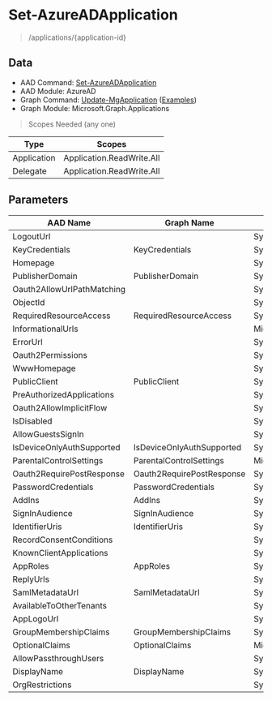 # Set-AzureADApplication

> /applications/{application-id}

## Data

+ AAD Command: [Set-AzureADApplication](https://docs.microsoft.com/en-us/powershell/module/AzureAD/Set-AzureADApplication)
+ AAD Module: AzureAD
+ Graph Command: [Update-MgApplication](https://docs.microsoft.com/en-us/powershell/module/Microsoft.Graph.Applications/Update-MgApplication) ([Examples](https://github.com/orgs/msgraph/discussions?discussions_q=Update-MgApplication))
+ Graph Module: Microsoft.Graph.Applications

> Scopes Needed (any one)

|Type|Scopes|
|---|---|
|Application|Application.ReadWrite.All|
|Delegate|Application.ReadWrite.All|

## Parameters

|AAD Name|Graph Name|AAD Type|Graph Type|Infos|
|---|---|---|---|---|
|LogoutUrl||System.String|||
|KeyCredentials|KeyCredentials|System.Collections.Generic.List/Microsoft.Open.AzureAD.Model.KeyCredential|Microsoft.Graph.PowerShell.Models.IMicrosoftGraphKeyCredential[]||
|Homepage||System.String|||
|PublisherDomain|PublisherDomain|System.String|System.String||
|Oauth2AllowUrlPathMatching||System.Nullable/System.Boolean|||
|ObjectId||System.String|||
|RequiredResourceAccess|RequiredResourceAccess|System.Collections.Generic.List/Microsoft.Open.AzureAD.Model.RequiredResourceAccess|Microsoft.Graph.PowerShell.Models.IMicrosoftGraphRequiredResourceAccess[]||
|InformationalUrls||Microsoft.Open.AzureAD.Model.InformationalUrl|||
|ErrorUrl||System.String|||
|Oauth2Permissions||System.Collections.Generic.List/Microsoft.Open.AzureAD.Model.OAuth2Permission|||
|WwwHomepage||System.String|||
|PublicClient|PublicClient|System.Nullable/System.Boolean|Microsoft.Graph.PowerShell.Models.IMicrosoftGraphPublicClientApplication||
|PreAuthorizedApplications||System.Collections.Generic.List/Microsoft.Open.AzureAD.Model.PreAuthorizedApplication|||
|Oauth2AllowImplicitFlow||System.Nullable/System.Boolean|||
|IsDisabled||System.Nullable/System.Boolean|||
|AllowGuestsSignIn||System.Nullable/System.Boolean|||
|IsDeviceOnlyAuthSupported|IsDeviceOnlyAuthSupported|System.Nullable/System.Boolean|System.Management.Automation.SwitchParameter||
|ParentalControlSettings|ParentalControlSettings|Microsoft.Open.AzureAD.Model.ParentalControlSettings|Microsoft.Graph.PowerShell.Models.IMicrosoftGraphParentalControlSettings||
|Oauth2RequirePostResponse|Oauth2RequirePostResponse|System.Nullable/System.Boolean|System.Management.Automation.SwitchParameter||
|PasswordCredentials|PasswordCredentials|System.Collections.Generic.List/Microsoft.Open.AzureAD.Model.PasswordCredential|Microsoft.Graph.PowerShell.Models.IMicrosoftGraphPasswordCredential[]||
|AddIns|AddIns|System.Collections.Generic.List/Microsoft.Open.AzureAD.Model.AddIn|Microsoft.Graph.PowerShell.Models.IMicrosoftGraphAddIn[]||
|SignInAudience|SignInAudience|System.String|System.String||
|IdentifierUris|IdentifierUris|System.Collections.Generic.List/System.String|System.String[]||
|RecordConsentConditions||System.String|||
|KnownClientApplications||System.Collections.Generic.List/System.String|||
|AppRoles|AppRoles|System.Collections.Generic.List/Microsoft.Open.AzureAD.Model.AppRole|Microsoft.Graph.PowerShell.Models.IMicrosoftGraphAppRole[]||
|ReplyUrls||System.Collections.Generic.List/System.String|||
|SamlMetadataUrl|SamlMetadataUrl|System.String|System.String||
|AvailableToOtherTenants||System.Nullable/System.Boolean|||
|AppLogoUrl||System.String|||
|GroupMembershipClaims|GroupMembershipClaims|System.String|System.String||
|OptionalClaims|OptionalClaims|Microsoft.Open.AzureAD.Model.OptionalClaims|Microsoft.Graph.PowerShell.Models.IMicrosoftGraphOptionalClaims||
|AllowPassthroughUsers||System.Nullable/System.Boolean|||
|DisplayName|DisplayName|System.String|System.String||
|OrgRestrictions||System.Collections.Generic.List/System.String|||


